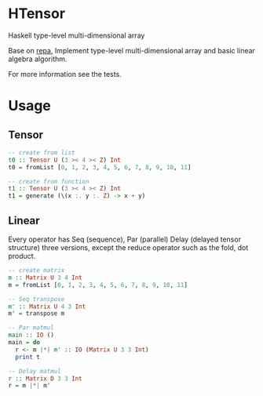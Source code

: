 # HTensor
Haskell type-level multi-dimensional array

Base on [repa](https://github.com/haskell-repa/repa), Implement type-level multi-dimensional array and basic linear algebra algorithm.

For more information see the tests.

# Usage
## Tensor
``` haskell
-- create from list
t0 :: Tensor U (3 >< 4 >< Z) Int
t0 = fromList [0, 1, 2, 3, 4, 5, 6, 7, 8, 9, 10, 11]

-- create from function
t1 :: Tensor U (3 >< 4 >< Z) Int
t1 = generate (\(x :. y :. Z) -> x + y)
```
## Linear
Every operator has Seq (sequence), Par (parallel) Delay (delayed tensor structure) three versions, except the reduce operator such as the fold, dot product.
``` haskell
-- create matrix
m :: Matrix U 3 4 Int
m = fromList [0, 1, 2, 3, 4, 5, 6, 7, 8, 9, 10, 11]

-- Seq transpose
m' :: Matrix U 4 3 Int
m' = transpose m

-- Par matmul
main :: IO ()
main = do
  r <- m |*| m' :: IO (Matrix U 3 3 Int)
  print t

-- Delay matmul
r :: Matrix D 3 3 Int
r = m |*| m'
```